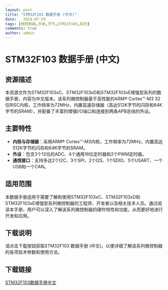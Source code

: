 ```yaml
---
layout: post
title: "STM32F103 数据手册 (中文)"
date:   2024-07-29
tags: [微控制器,手册,字节,STM32F103,系列]
comments: true
author: admin
---
```

# STM32F103 数据手册 (中文)

## 资源描述

本资源文件为STM32F103xC、STM32F103xD和STM32F103xE增强型系列的数据手册，内容为中文版本。该系列微控制器基于高性能的ARM® Cortex™-M3 32位RISC内核，工作频率为72MHz，内置高速存储器（高达512K字节的闪存和64K字节的SRAM），并配备了丰富的增强I/O端口和连接到两条APB总线的外设。

## 主要特性

- **内核与存储器**：采用ARM® Cortex™-M3内核，工作频率为72MHz，内置高达512K字节的闪存和64K字节的SRAM。
- **外设**：包含3个12位的ADC、4个通用16位定时器和2个PWM定时器。
- **通信接口**：支持多达2个I2C、3个SPI、2个I2S、1个SDIO、5个USART、一个USB和一个CAN。

## 适用范围

本数据手册适用于需要了解和使用STM32F103xC、STM32F103xD和STM32F103xE增强型系列微控制器的工程师、开发者以及相关技术人员。通过阅读本手册，用户可以深入了解该系列微控制器的硬件特性和功能，从而更好地进行开发和应用。

## 下载说明

请点击下载按钮获取STM32F103 数据手册 (中文)，以便详细了解该系列微控制器的各项技术参数和使用方法。

## 下载链接

[STM32F103数据手册中文](https://pan.quark.cn/s/d5717450a37d)